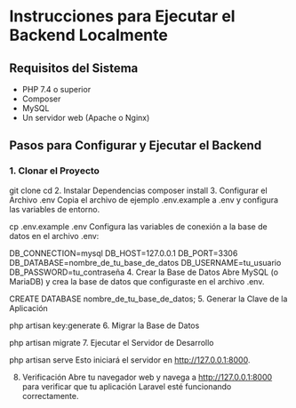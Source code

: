 
# Instrucciones para Ejecutar el Backend Localmente

## Requisitos del Sistema

- PHP 7.4 o superior
- Composer
- MySQL
- Un servidor web (Apache o Nginx)

## Pasos para Configurar y Ejecutar el Backend

### 1. Clonar el Proyecto

git clone <url-del-repositorio>
cd <nombre-del-repositorio>
2. Instalar Dependencias
composer install
3. Configurar el Archivo .env
Copia el archivo de ejemplo .env.example a .env y configura las variables de entorno.


cp .env.example .env
Configura las variables de conexión a la base de datos en el archivo .env:


DB_CONNECTION=mysql
DB_HOST=127.0.0.1
DB_PORT=3306
DB_DATABASE=nombre_de_tu_base_de_datos
DB_USERNAME=tu_usuario
DB_PASSWORD=tu_contraseña
4. Crear la Base de Datos
Abre MySQL (o MariaDB) y crea la base de datos que configuraste en el archivo .env.


CREATE DATABASE nombre_de_tu_base_de_datos;
5. Generar la Clave de la Aplicación

php artisan key:generate
6. Migrar la Base de Datos

php artisan migrate
7. Ejecutar el Servidor de Desarrollo

php artisan serve
Esto iniciará el servidor en http://127.0.0.1:8000.

8. Verificación
Abre tu navegador web y navega a http://127.0.0.1:8000 para verificar que tu aplicación Laravel esté funcionando correctamente.